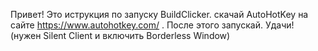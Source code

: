 Привет! Это иструкция по запуску BuildClicker. скачай AutoHotKey на сайте https://www.autohotkey.com/ . После этого запускай. Удачи! (нужен Silent Client и включить Borderless Window)
